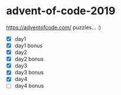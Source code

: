 # advent-of-code-2019
https://adventofcode.com/ puzzles... :)

* [x] day1
* [x] day1 bonus
* [x] day2
* [x] day2 bonus
* [x] day3
* [x] day3 bonus
* [x] day4
* [ ] day4 bonus